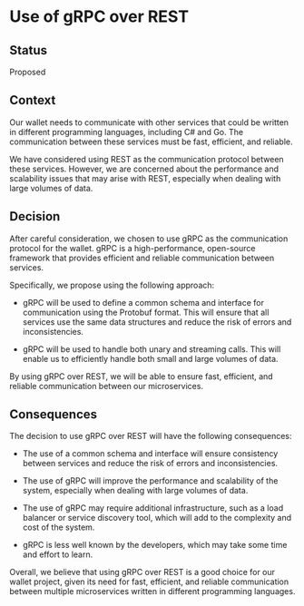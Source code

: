 # Use of gRPC over REST

## Status

Proposed

## Context

Our wallet needs to communicate with other services that could be written in different programming languages, including C# and Go.
The communication between these services must be fast, efficient, and reliable.

We have considered using REST as the communication protocol between these services.
However, we are concerned about the performance and scalability issues that may arise with REST, especially when dealing with large volumes of data.

## Decision

After careful consideration, we chosen to use gRPC as the communication protocol for the wallet.
gRPC is a high-performance, open-source framework that provides efficient and reliable communication between services.

Specifically, we propose using the following approach:

- gRPC will be used to define a common schema and interface for communication using the Protobuf format. This will ensure that all services use the same data structures and reduce the risk of errors and inconsistencies.

- gRPC will be used to handle both unary and streaming calls. This will enable us to efficiently handle both small and large volumes of data.

By using gRPC over REST, we will be able to ensure fast, efficient, and reliable communication between our microservices.

## Consequences

The decision to use gRPC over REST will have the following consequences:

- The use of a common schema and interface will ensure consistency between services and reduce the risk of errors and inconsistencies.

- The use of gRPC will improve the performance and scalability of the system, especially when dealing with large volumes of data.

- The use of gRPC may require additional infrastructure, such as a load balancer or service discovery tool, which will add to the complexity and cost of the system.

- gRPC is less well known by the developers, which may take some time and effort to learn.

Overall, we believe that using gRPC over REST is a good choice for our wallet project, given its need for fast, efficient, and reliable communication between multiple microservices written in different programming languages.
